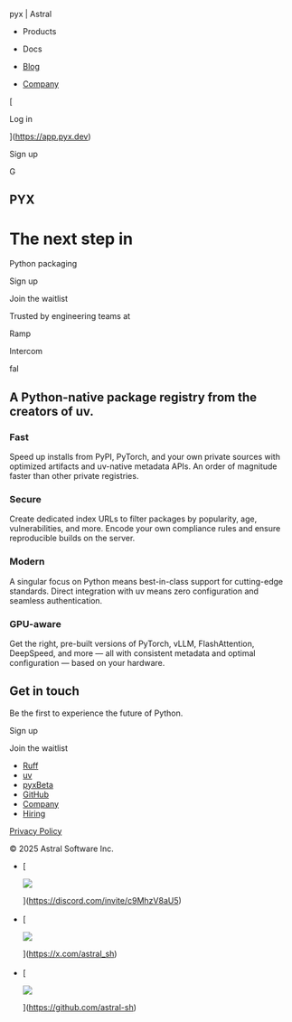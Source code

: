 pyx | Astral

[](/)

*   Products
    
*   Docs
    
*   [Blog](/blog)
*   [Company](/about)

[

Log in



](https://app.pyx.dev)

Sign up

G

## PYX

# The next step in  
Python packaging

Sign up

Join the waitlist

Trusted by engineering teams at

Ramp

Intercom

fal

## A Python-native package registry from the creators of uv.

### Fast

Speed up installs from PyPI, PyTorch, and your own private sources with optimized artifacts and uv-native metadata APIs. An order of magnitude faster than other private registries.

### Secure

Create dedicated index URLs to filter packages by popularity, age, vulnerabilities, and more. Encode your own compliance rules and ensure reproducible builds on the server.

### Modern

A singular focus on Python means best-in-class support for cutting-edge standards. Direct integration with uv means zero configuration and seamless authentication.

### GPU-aware

Get the right, pre-built versions of PyTorch, vLLM, FlashAttention, DeepSpeed, and more — all with consistent metadata and optimal configuration — based on your hardware.

## Get in touch

Be the first to experience the future of Python.

Sign up

Join the waitlist

*   [Ruff](https://docs.astral.sh/ruff/)
*   [uv](https://docs.astral.sh/uv/)
*   [pyxBeta](/pyx)
*   [GitHub](https://github.com/astral-sh)
*   [Company](/about)
*   [Hiring](https://jobs.ashbyhq.com/astral)

[Privacy Policy](/legal/privacy)

© 2025 Astral Software Inc.

*   [![](data:image/svg+xml,%3csvg%20xmlns=%27http://www.w3.org/2000/svg%27%20version=%271.1%27%20width=%2720%27%20height=%2714%27/%3e)![](data:image/gif;base64,R0lGODlhAQABAIAAAAAAAP///yH5BAEAAAAALAAAAAABAAEAAAIBRAA7)
    
    ![](https://astralcms.wpengine.com/wp-content/uploads/2023/03/discord.svg)
    
    ](https://discord.com/invite/c9MhzV8aU5)
*   [![](data:image/svg+xml,%3csvg%20xmlns=%27http://www.w3.org/2000/svg%27%20version=%271.1%27%20width=%2716%27%20height=%2716%27/%3e)![](data:image/gif;base64,R0lGODlhAQABAIAAAAAAAP///yH5BAEAAAAALAAAAAABAAEAAAIBRAA7)
    
    ![](https://astralwp.wpengine.com/wp-content/uploads/2025/08/X-2.svg)
    
    ](https://x.com/astral_sh)
*   [![](data:image/svg+xml,%3csvg%20xmlns=%27http://www.w3.org/2000/svg%27%20version=%271.1%27%20width=%2718%27%20height=%2717%27/%3e)![](data:image/gif;base64,R0lGODlhAQABAIAAAAAAAP///yH5BAEAAAAALAAAAAABAAEAAAIBRAA7)
    
    ![](https://astralcms.wpengine.com/wp-content/uploads/2023/03/github.svg)
    
    ](https://github.com/astral-sh)